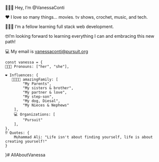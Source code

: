 🙋🏻‍♀️ Hey, I’m @VanessaConti

❤️ I love so many things... movies. tv shows, crochet, music, and tech.

👩🏻‍💻 I’m a fellow learning full stack web development.

🤓I’m looking forward to learning everything I can and embracing this new path!

💻 My email is vanessaconti@pursuit.org




	const vanessa = {
    👩🏻‍🦱 Pronouns: ["her", "she"],
	
    ❤️ Influences: {
       👨‍👩‍👧‍👦 amazingFamily: [
            "My Parents", 
            "My sisters & brother",
            "My partner & love",
            "My step-son",
            "My dog, Diesal", 
            "My Nieces & Nephews"
        ], 
        💻 Organizations: [
            "Pursuit"
        ],
    },
    ⁉️ Quotes: {
        Muhammad Ali: "Life isn't about finding yourself, life is about creating yourself!"
    }

}# AllAboutVanessa


